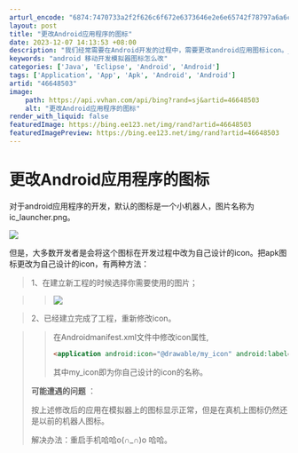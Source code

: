 ```yaml
---
arturl_encode: "6874:7470733a2f2f626c6f672e6373646e2e6e65742f78797a6a6c:2f61727469636c652f64657461696c732f3436363438353033"
layout: post
title: "更改Android应用程序的图标"
date: 2023-12-07 14:13:53 +08:00
description: "我们经常需要在Android开发的过程中，需要更改android应用图标icon。_android "
keywords: "android 移动开发模拟器图标怎么改"
categories: ['Java', 'Eclipse', 'Android', 'Android']
tags: ['Application', 'App', 'Apk', 'Android', 'Android']
artid: "46648503"
image:
    path: https://api.vvhan.com/api/bing?rand=sj&artid=46648503
    alt: "更改Android应用程序的图标"
render_with_liquid: false
featuredImage: https://bing.ee123.net/img/rand?artid=46648503
featuredImagePreview: https://bing.ee123.net/img/rand?artid=46648503
---
```


# 更改Android应用程序的图标

对于android应用程序的开发，默认的图标是一个小机器人，图片名称为ic\_launcher.png。

![](https://img-blog.csdn.net/20150626115755672?watermark/2/text/aHR0cDovL2Jsb2cuY3Nkbi5uZXQveHl6amw=/font/5a6L5L2T/fontsize/400/fill/I0JBQkFCMA==/dissolve/70/gravity/Center)

但是，大多数开发者是会将这个图标在开发过程中改为自己设计的icon。把apk图标更改为自己设计的icon，有两种方法：

> 1、在建立新工程的时候选择你需要使用的图片；

> > ![](https://img-blog.csdn.net/20150626120307805?watermark/2/text/aHR0cDovL2Jsb2cuY3Nkbi5uZXQveHl6amw=/font/5a6L5L2T/fontsize/400/fill/I0JBQkFCMA==/dissolve/70/gravity/Center)

> 2、已经建立完成了工程，重新修改icon。

> > 在Androidmanifest.xml文件中修改icon属性,
> >
> > ```html
> > <application android:icon="@drawable/my_icon" android:label="@string/app_name">
> > ```
> >
> > 其中my\_icon即为你自己设计的icon的名称。
>
> **可能遭遇的问题**
> ：
>
> 按上述修改后的应用在模拟器上的图标显示正常，但是在真机上图标仍然还是以前的机器人图标。
>   
> 解决办法：重启手机哈哈o(∩\_∩)o 哈哈。